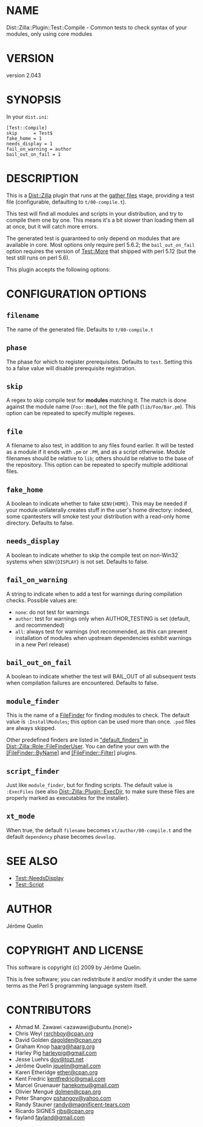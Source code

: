 # NAME

Dist::Zilla::Plugin::Test::Compile - Common tests to check syntax of your modules, only using core modules

# VERSION

version 2.043

# SYNOPSIS

In your `dist.ini`:

    [Test::Compile]
    skip      = Test$
    fake_home = 1
    needs_display = 1
    fail_on_warning = author
    bail_out_on_fail = 1

# DESCRIPTION

This is a [Dist::Zilla](https://metacpan.org/pod/Dist::Zilla) plugin that runs at the [gather files](https://metacpan.org/pod/Dist::Zilla::Role::FileGatherer) stage,
providing a test file (configurable, defaulting to `t/00-compile.t`).

This test will find all modules and scripts in your distribution, and try to
compile them one by one. This means it's a bit slower than loading them
all at once, but it will catch more errors.

The generated test is guaranteed to only depend on modules that are available
in core.  Most options only require perl 5.6.2; the `bail_out_on_fail` option
requires the version of [Test::More](https://metacpan.org/pod/Test::More) that shipped with perl 5.12 (but the
test still runs on perl 5.6).

This plugin accepts the following options:

# CONFIGURATION OPTIONS

## `filename`

The name of the generated file. Defaults to `t/00-compile.t`

## `phase`

The phase for which to register prerequisites. Defaults
to `test`.  Setting this to a false value will disable prerequisite
registration.

## `skip`

A regex to skip compile test for **modules** matching it. The
match is done against the module name (`Foo::Bar`), not the file path
(`lib/Foo/Bar.pm`).  This option can be repeated to specify multiple regexes.

## `file`

A filename to also test, in addition to any files found
earlier.  It will be tested as a module if it ends with `.pm` or `.PM`,
and as a script otherwise.
Module filenames should be relative to `lib`; others should be relative to
the base of the repository.
This option can be repeated to specify multiple additional files.

## `fake_home`

A boolean to indicate whether to fake `$ENV{HOME}`.
This may be needed if your module unilaterally creates stuff in the user's home directory:
indeed, some cpantesters will smoke test your distribution with a read-only home
directory. Defaults to false.

## `needs_display`

A boolean to indicate whether to skip the compile test
on non-Win32 systems when `$ENV{DISPLAY}` is not set. Defaults to false.

## `fail_on_warning`

A string to indicate when to add a test for
warnings during compilation checks. Possible values are:

- `none`: do not test for warnings
- `author`: test for warnings only when AUTHOR\_TESTING is set
(default, and recommended)
- `all`: always test for warnings (not recommended, as this can prevent
installation of modules when upstream dependencies exhibit warnings in a new
Perl release)

## `bail_out_on_fail`

A boolean to indicate whether the test will BAIL\_OUT
of all subsequent tests when compilation failures are encountered. Defaults to false.

## `module_finder`

This is the name of a [FileFinder](https://metacpan.org/pod/Dist::Zilla::Role::FileFinder) for finding
modules to check.  The default value is `:InstallModules`; this option can be
used more than once.  `.pod` files are always skipped.

Other predefined finders are listed in
["default\_finders" in Dist::Zilla::Role::FileFinderUser](https://metacpan.org/pod/Dist::Zilla::Role::FileFinderUser#default_finders).
You can define your own with the
[\[FileFinder::ByName\]](https://metacpan.org/pod/Dist::Zilla::Plugin::FileFinder::ByName) and
[\[FileFinder::Filter\]](https://metacpan.org/pod/Dist::Zilla::Plugin::FileFinder::Filter) plugins.

## `script_finder`

Just like `module_finder`, but for finding scripts.  The default value is
`:ExecFiles` (see also [Dist::Zilla::Plugin::ExecDir](https://metacpan.org/pod/Dist::Zilla::Plugin::ExecDir), to make sure these
files are properly marked as executables for the installer).

## `xt_mode`

When true, the default `filename` becomes `xt/author/00-compile.t` and the
default `dependency` phase becomes `develop`.

# SEE ALSO

- [Test::NeedsDisplay](https://metacpan.org/pod/Test::NeedsDisplay)
- [Test::Script](https://metacpan.org/pod/Test::Script)

# AUTHOR

Jérôme Quelin

# COPYRIGHT AND LICENSE

This software is copyright (c) 2009 by Jérôme Quelin.

This is free software; you can redistribute it and/or modify it under
the same terms as the Perl 5 programming language system itself.

# CONTRIBUTORS

- Ahmad M. Zawawi <azawawi@ubuntu.(none)>
- Chris Weyl <rsrchboy@cpan.org>
- David Golden <dagolden@cpan.org>
- Graham Knop <haarg@haarg.org>
- Harley Pig <harleypig@gmail.com>
- Jesse Luehrs <doy@tozt.net>
- Jérôme Quelin <jquelin@gmail.com>
- Karen Etheridge <ether@cpan.org>
- Kent Fredric <kentfredric@gmail.com>
- Marcel Gruenauer <hanekomu@gmail.com>
- Olivier Mengué <dolmen@cpan.org>
- Peter Shangov <pshangov@yahoo.com>
- Randy Stauner <randy@magnificent-tears.com>
- Ricardo SIGNES <rjbs@cpan.org>
- fayland <fayland@gmail.com>
